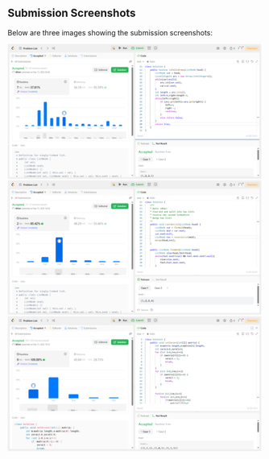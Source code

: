 ## Submission Screenshots

Below are three images showing the submission screenshots:

![234. Palindrome Linked List](img/234.png)  
![143. Reorder Listg](img/143.png)  
![73. Set Matrix Zeroes](img/73.png)
